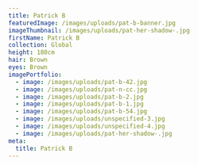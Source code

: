 ```yaml
---
title: Patrick B
featuredImage: /images/uploads/pat-b-banner.jpg
imageThumbnail: /images/uploads/pat-her-shadow-.jpg
firstName: Patrick B
collection: Global
height: 180cm
hair: Brown
eyes: Brown
imagePortfolio:
  - image: /images/uploads/pat-b-42.jpg
  - image: /images/uploads/pat-n-cc.jpg
  - image: /images/uploads/pat-b-2.jpg
  - image: /images/uploads/pat-b-1.jpg
  - image: /images/uploads/pat-b-54.jpg
  - image: /images/uploads/unspecified-3.jpg
  - image: /images/uploads/unspecified-4.jpg
  - image: /images/uploads/pat-her-shadow-.jpg
meta:
  title: Patrick B
---
```


